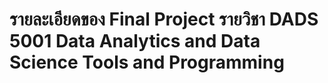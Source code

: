 # รายละเอียดของ Final Project รายวิชา DADS 5001 Data Analytics and Data Science Tools and Programming
